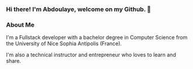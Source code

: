 ### Hi there! I'm Abdoulaye, welcome on my Github. 👋

### About Me 

I'm a Fullstack developer with a bachelor degree in Computer Science from the University of Nice Sophia Antipolis (France).

I'm also a technical instructor and entrepreneur who loves to learn and share. 



<!--
**abdoulayebinta/abdoulayebinta** is a ✨ _special_ ✨ repository because its `README.md` (this file) appears on your GitHub profile.

Here are some ideas to get you started:

- 🔭 I’m currently working on ...
- 🌱 I’m currently learning ...
- 👯 I’m looking to collaborate on ...
- 🤔 I’m looking for help with ...
- 💬 Ask me about ...
- 📫 How to reach me: ...
- 😄 Pronouns: ...
- ⚡ Fun fact: ...
-->
